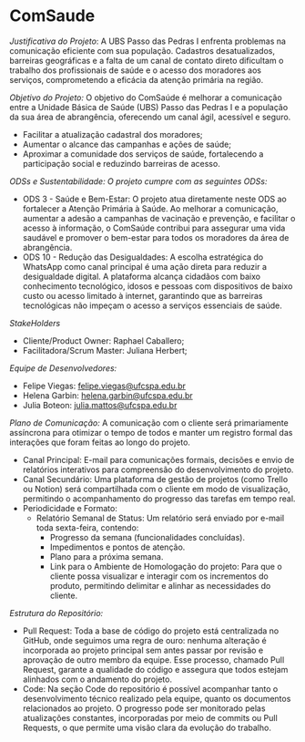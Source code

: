 # ComSaude

*Justificativa do Projeto*: 
A UBS Passo das Pedras I enfrenta problemas na comunicação eficiente com sua população. Cadastros desatualizados, barreiras geográficas e a falta de um canal de contato direto dificultam o trabalho dos profissionais de saúde e o acesso dos moradores aos serviços, comprometendo a eficácia da atenção primária na região.

*Objetivo do Projeto:*
O objetivo do ComSaúde é melhorar a comunicação entre a Unidade Básica de Saúde (UBS) Passo das Pedras I e a população da sua área de abrangência, oferecendo um canal ágil, acessível e seguro.

- Facilitar a atualização cadastral dos moradores;
- Aumentar o alcance das campanhas e ações de saúde;
- Aproximar a comunidade dos serviços de saúde, fortalecendo a participação social e reduzindo barreiras de acesso.

*ODSs e Sustentabilidade: O projeto cumpre com as seguintes ODSs:*

- ODS 3 - Saúde e Bem-Estar: O projeto atua diretamente neste ODS ao fortalecer a Atenção Primária à Saúde. Ao melhorar a comunicação, aumentar a adesão a campanhas de vacinação e prevenção, e facilitar o acesso à informação, o ComSaúde contribui para assegurar uma vida saudável e promover o bem-estar para todos os moradores da área de abrangência.
- ODS 10 - Redução das Desigualdades: A escolha estratégica do WhatsApp como canal principal é uma ação direta para reduzir a desigualdade digital. A plataforma alcança cidadãos com baixo conhecimento tecnológico, idosos e pessoas com dispositivos de baixo custo ou acesso limitado à internet, garantindo que as barreiras tecnológicas não impeçam o acesso a serviços essenciais de saúde.

*StakeHolders*
- Cliente/Product Owner: Raphael Caballero; 
- Facilitadora/Scrum Master: Juliana Herbert;

*Equipe de Desenvolvedores:*
- Felipe Viegas: felipe.viegas@ufcspa.edu.br
- Helena Garbin: helena.garbin@ufcspa.edu.br
- Julia Boteon: julia.mattos@ufcspa.edu.br
  
*Plano de Comunicação:*
A comunicação com o cliente será primariamente assíncrona para otimizar o tempo de todos e manter um registro formal das interações que foram feitas ao longo do projeto.

- Canal Principal: E-mail para comunicações formais, decisões e envio de relatórios interativos para compreensão do desenvolvimento do projeto.
- Canal Secundário: Uma plataforma de gestão de projetos (como Trello ou Notion) será compartilhada com o cliente em modo de visualização, permitindo o acompanhamento do progresso das tarefas em tempo real.
- Periodicidade e Formato:
    - Relatório Semanal de Status: Um relatório será enviado por e-mail toda sexta-feira, contendo:
        - Progresso da semana (funcionalidades concluídas).
        - Impedimentos e pontos de atenção.
        - Plano para a próxima semana.
        - Link para o Ambiente de Homologação do projeto: Para que o cliente possa visualizar e interagir com os incrementos do produto, permitindo delimitar e alinhar as
          necessidades do cliente.
      
*Estrutura do Repositório:*
- Pull Request: Toda a base de código do projeto está centralizada no GitHub, onde seguimos uma regra de ouro: nenhuma alteração é incorporada ao projeto principal sem antes passar por revisão e aprovação de outro membro da equipe. Esse processo, chamado Pull Request, garante a qualidade do código e assegura que todos estejam alinhados com o andamento do projeto.
- Code: Na seção Code do repositório é possível acompanhar tanto o desenvolvimento técnico realizado pela equipe, quanto os documentos relacionados ao projeto. O progresso pode ser monitorado pelas atualizações constantes, incorporadas por meio de commits ou Pull Requests, o que permite uma visão clara da evolução do trabalho.
